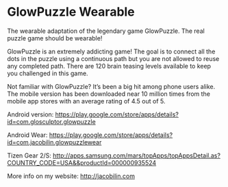 GlowPuzzle Wearable
===================

The wearable adaptation of the legendary game GlowPuzzle. The real puzzle game should be wearable!

GlowPuzzle is an extremely addicting game! The goal is to connect all the dots in the puzzle using a continuous path but you are not allowed to reuse any completed path. There are 120 brain teasing levels available to keep you challenged in this game.

Not familiar with GlowPuzzle? It’s been a big hit among phone users alike. The mobile version has been downloaded near 10 million times from the mobile app stores with an average rating of 4.5 out of 5.

Android version: https://play.google.com/store/apps/details?id=com.glosculptor.glowpuzzle

Android Wear: https://play.google.com/store/apps/details?id=com.jacobilin.glowpuzzlewear

Tizen Gear 2/S: http://apps.samsung.com/mars/topApps/topAppsDetail.as?COUNTRY_CODE=USA&&productId=000000935524

More info on my website: http://jacobilin.com
